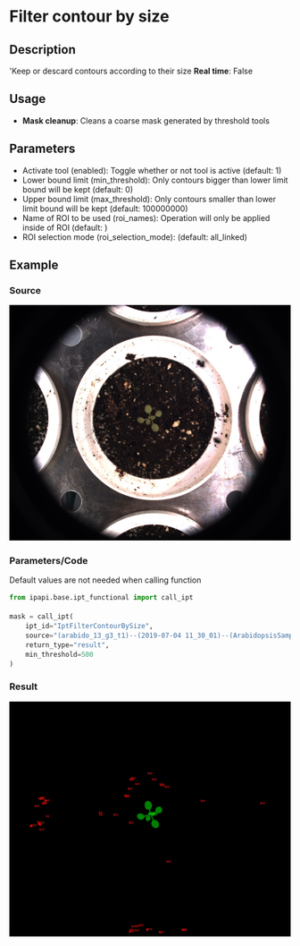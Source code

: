 # Filter contour by size

## Description

'Keep or descard contours according to their size
**Real time**: False

## Usage

- **Mask cleanup**: Cleans a coarse mask generated by threshold tools

## Parameters

- Activate tool (enabled): Toggle whether or not tool is active (default: 1)
- Lower bound limit (min_threshold): Only contours bigger than lower limit bound will be kept (default: 0)
- Upper bound limit (max_threshold): Only contours smaller than lower limit bound will be kept (default: 100000000)
- Name of ROI to be used (roi_names): Operation will only be applied inside of ROI (default: )
- ROI selection mode (roi_selection_mode):  (default: all_linked)

## Example

### Source

![Source image](images/arabido_sample_plant.jpg)

### Parameters/Code

Default values are not needed when calling function

```python
from ipapi.base.ipt_functional import call_ipt

mask = call_ipt(
    ipt_id="IptFilterContourBySize",
    source="(arabido_13_g3_t1)--(2019-07-04 11_30_01)--(ArabidopsisSampleExperiment)--(vis-side0).jpg",
    return_type="result",
    min_threshold=500
)
```

### Result

![Result image](images/ipt_Filter_contour_by_size.jpg)

